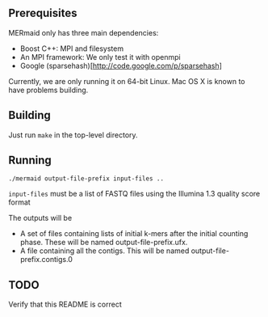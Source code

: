 Prerequisites
-------------

MERmaid only has three main dependencies:
* Boost C++: MPI and filesystem
* An MPI framework: We only test it with openmpi
* Google (sparsehash)[http://code.google.com/p/sparsehash]

Currently, we are only running it on 64-bit Linux. Mac OS X is known to have
problems building.

Building
--------

Just run `make` in the top-level directory.

Running
-------

    ./mermaid output-file-prefix input-files ..

`input-files` must be a list of FASTQ files using the Illumina 1.3 quality
score format

The outputs will be 
* A set of files containing lists of initial k-mers after the initial counting
  phase. These will be named output-file-prefix.ufx.<num>
* A file containing all the contigs. This will be named 
  output-file-prefix.contigs.0

TODO
----

Verify that this README is correct
